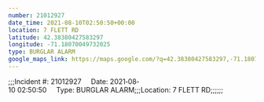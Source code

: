 ```yaml
---
number: 21012927
date_time: 2021-08-10T02:50:50+00:00
location: 7 FLETT RD
latitude: 42.38380427583297
longitude: -71.18070049732025
type: BURGLAR ALARM
google_maps_link: https://maps.google.com/?q=42.38380427583297,-71.18070049732025
---
```


;;;Incident #: 21012927     Date: 2021‐08‐10 02:50:50     Type: BURGLAR ALARM;;;Location: 7 FLETT RD;;;;;;
